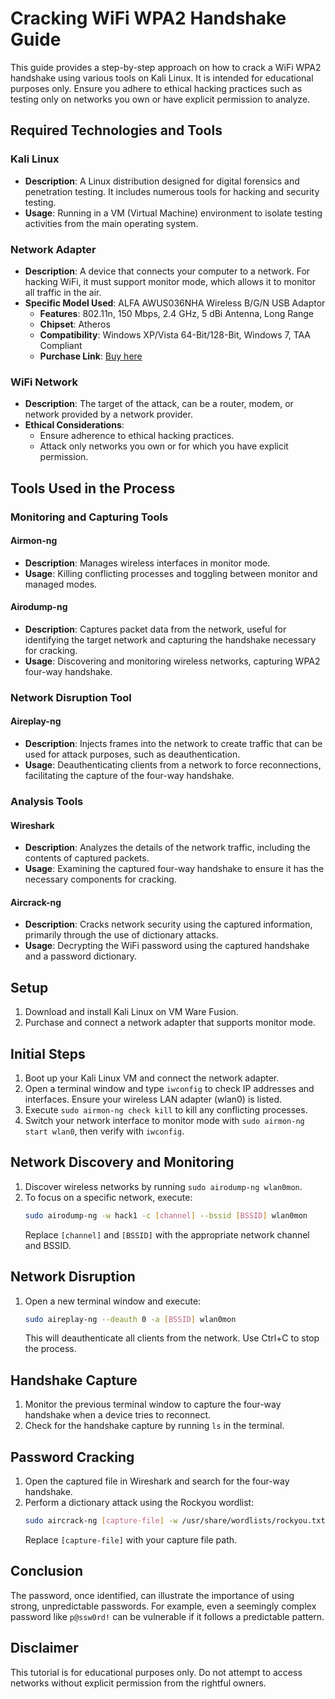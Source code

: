 # Cracking WiFi WPA2 Handshake Guide

This guide provides a step-by-step approach on how to crack a WiFi WPA2 handshake using various tools on Kali Linux. It is intended for educational purposes only. Ensure you adhere to ethical hacking practices such as testing only on networks you own or have explicit permission to analyze.

## Required Technologies and Tools

### Kali Linux
- **Description**: A Linux distribution designed for digital forensics and penetration testing. It includes numerous tools for hacking and security testing.
- **Usage**: Running in a VM (Virtual Machine) environment to isolate testing activities from the main operating system.

### Network Adapter
- **Description**: A device that connects your computer to a network. For hacking WiFi, it must support monitor mode, which allows it to monitor all traffic in the air.
- **Specific Model Used**: ALFA AWUS036NHA Wireless B/G/N USB Adaptor
  - **Features**: 802.11n, 150 Mbps, 2.4 GHz, 5 dBi Antenna, Long Range
  - **Chipset**: Atheros
  - **Compatibility**: Windows XP/Vista 64-Bit/128-Bit, Windows 7, TAA Compliant
  - **Purchase Link**: [Buy here](https://www.amazon.com/gp/product/B004Y6MIXS)

### WiFi Network
- **Description**: The target of the attack, can be a router, modem, or network provided by a network provider.
- **Ethical Considerations**:
  - Ensure adherence to ethical hacking practices.
  - Attack only networks you own or for which you have explicit permission.

## Tools Used in the Process

### Monitoring and Capturing Tools

#### Airmon-ng
- **Description**: Manages wireless interfaces in monitor mode.
- **Usage**: Killing conflicting processes and toggling between monitor and managed modes.

#### Airodump-ng
- **Description**: Captures packet data from the network, useful for identifying the target network and capturing the handshake necessary for cracking.
- **Usage**: Discovering and monitoring wireless networks, capturing WPA2 four-way handshake.

### Network Disruption Tool

#### Aireplay-ng
- **Description**: Injects frames into the network to create traffic that can be used for attack purposes, such as deauthentication.
- **Usage**: Deauthenticating clients from a network to force reconnections, facilitating the capture of the four-way handshake.

### Analysis Tools

#### Wireshark
- **Description**: Analyzes the details of the network traffic, including the contents of captured packets.
- **Usage**: Examining the captured four-way handshake to ensure it has the necessary components for cracking.

#### Aircrack-ng
- **Description**: Cracks network security using the captured information, primarily through the use of dictionary attacks.
- **Usage**: Decrypting the WiFi password using the captured handshake and a password dictionary.

## Setup

1. Download and install Kali Linux on VM Ware Fusion.
2. Purchase and connect a network adapter that supports monitor mode.

## Initial Steps

1. Boot up your Kali Linux VM and connect the network adapter.
2. Open a terminal window and type `iwconfig` to check IP addresses and interfaces. Ensure your wireless LAN adapter (wlan0) is listed.
3. Execute `sudo airmon-ng check kill` to kill any conflicting processes.
4. Switch your network interface to monitor mode with `sudo airmon-ng start wlan0`, then verify with `iwconfig`.

## Network Discovery and Monitoring

1. Discover wireless networks by running `sudo airodump-ng wlan0mon`.
2. To focus on a specific network, execute:
   ```bash
   sudo airodump-ng -w hack1 -c [channel] --bssid [BSSID] wlan0mon
   ```
   Replace `[channel]` and `[BSSID]` with the appropriate network channel and BSSID.

## Network Disruption

1. Open a new terminal window and execute:
   ```bash
   sudo aireplay-ng --deauth 0 -a [BSSID] wlan0mon
   ```
   This will deauthenticate all clients from the network. Use Ctrl+C to stop the process.

## Handshake Capture

1. Monitor the previous terminal window to capture the four-way handshake when a device tries to reconnect.
2. Check for the handshake capture by running `ls` in the terminal.

## Password Cracking

1. Open the captured file in Wireshark and search for the four-way handshake.
2. Perform a dictionary attack using the Rockyou wordlist:
   ```bash
   sudo aircrack-ng [capture-file] -w /usr/share/wordlists/rockyou.txt
   ```
   Replace `[capture-file]` with your capture file path.

## Conclusion

The password, once identified, can illustrate the importance of using strong, unpredictable passwords. For example, even a seemingly complex password like `p@ssw0rd!` can be vulnerable if it follows a predictable pattern.

## Disclaimer

This tutorial is for educational purposes only. Do not attempt to access networks without explicit permission from the rightful owners.
